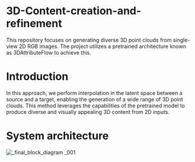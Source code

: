 # 3D-Content-creation-and-refinement

This repository focuses on generating diverse 3D point clouds from single-view 2D RGB images. The project utilizes a pretrained architecture known as 3DAttributeFlow to achieve this.

# Introduction

In this approach, we perform interpolation in the latent space between a source and a target, enabling the generation of a wide range of 3D point clouds. This method leverages the capabilities of the pretrained model to produce diverse and visually appealing 3D content from 2D inputs.

# System architecture

![_final_block_diagram _001](https://github.com/user-attachments/assets/c7025849-8b59-4a47-b1a4-00ac826167c7)


